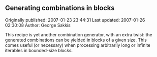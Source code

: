 ## Generating combinations in blocks 
Originally published: 2007-01-23 23:44:31 
Last updated: 2007-01-26 02:30:08 
Author: George Sakkis 
 
This recipe is yet another combination generator, with an extra twist: the generated combinations can be yielded in blocks of a given size. This comes useful (or necessary) when processing arbitrarily long or infinite iterables in bounded-size blocks.